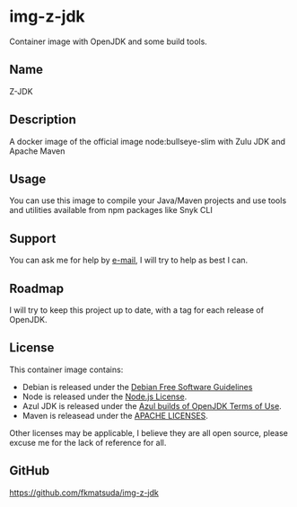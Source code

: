 # img-z-jdk
Container image with OpenJDK and some build tools.

## Name
Z-JDK

## Description
A docker image of the official image node:bullseye-slim with Zulu JDK and Apache Maven

## Usage
You can use this image to compile your Java/Maven projects and use tools and utilities available from npm packages like Snyk CLI

## Support
You can ask me for help by [e-mail](mailto:fabio@fkmatsuda.dev), I will try to help as best I can.

## Roadmap
I will try to keep this project up to date, with a tag for each release of OpenJDK.

## License
This container image contains:
* Debian is released under the [Debian Free Software Guidelines](./licenses/debian)
* Node is released under the [Node.js License](./licenses/nodejs).
* Azul JDK is released under the [Azul builds of OpenJDK Terms of Use](./licenses/azul.md).
* Maven is releasead under the [APACHE LICENSES](./licenses/apache.md).

Other licenses may be applicable, I believe they are all open source, please excuse me for the lack of reference for all.

## GitHub
https://github.com/fkmatsuda/img-z-jdk
